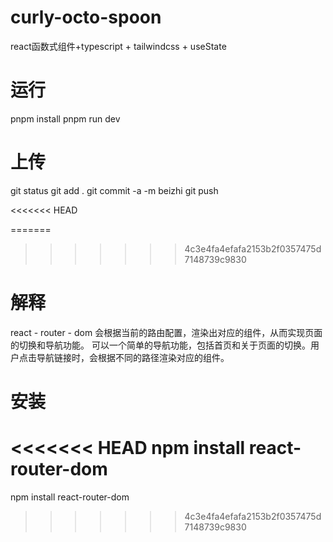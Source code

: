 # curly-octo-spoon
react函数式组件+typescript + tailwindcss + useState


# 运行
pnpm install
pnpm run dev

# 上传
git status
git add .
git commit -a -m beizhi
git push

<<<<<<< HEAD

=======
>>>>>>> 4c3e4fa4efafa2153b2f0357475d7148739c9830
# 解释
react - router - dom
会根据当前的路由配置，渲染出对应的组件，从而实现页面的切换和导航功能。
可以一个简单的导航功能，包括首页和关于页面的切换。用户点击导航链接时，会根据不同的路径渲染对应的组件。

# 安装
<<<<<<< HEAD
npm install react-router-dom
=======
npm install react-router-dom
>>>>>>> 4c3e4fa4efafa2153b2f0357475d7148739c9830
